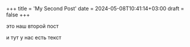 +++
title = 'My Second Post'
date = 2024-05-08T10:41:14+03:00
draft = false
+++

это наш второй пост

и тут у нас есть текст